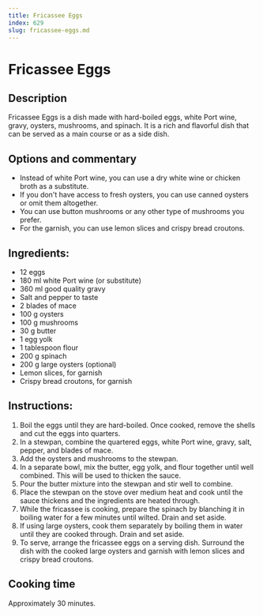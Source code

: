 ```yaml
---
title: Fricassee Eggs
index: 629
slug: fricassee-eggs.md
---
```


# Fricassee Eggs

## Description
Fricassee Eggs is a dish made with hard-boiled eggs, white Port wine, gravy, oysters, mushrooms, and spinach. It is a rich and flavorful dish that can be served as a main course or as a side dish.

## Options and commentary
- Instead of white Port wine, you can use a dry white wine or chicken broth as a substitute.
- If you don't have access to fresh oysters, you can use canned oysters or omit them altogether.
- You can use button mushrooms or any other type of mushrooms you prefer.
- For the garnish, you can use lemon slices and crispy bread croutons.

## Ingredients:
- 12 eggs
- 180 ml white Port wine (or substitute)
- 360 ml good quality gravy
- Salt and pepper to taste
- 2 blades of mace
- 100 g oysters
- 100 g mushrooms
- 30 g butter
- 1 egg yolk
- 1 tablespoon flour
- 200 g spinach
- 200 g large oysters (optional)
- Lemon slices, for garnish
- Crispy bread croutons, for garnish

## Instructions:
1. Boil the eggs until they are hard-boiled. Once cooked, remove the shells and cut the eggs into quarters.
2. In a stewpan, combine the quartered eggs, white Port wine, gravy, salt, pepper, and blades of mace.
3. Add the oysters and mushrooms to the stewpan.
4. In a separate bowl, mix the butter, egg yolk, and flour together until well combined. This will be used to thicken the sauce.
5. Pour the butter mixture into the stewpan and stir well to combine.
6. Place the stewpan on the stove over medium heat and cook until the sauce thickens and the ingredients are heated through.
7. While the fricassee is cooking, prepare the spinach by blanching it in boiling water for a few minutes until wilted. Drain and set aside.
8. If using large oysters, cook them separately by boiling them in water until they are cooked through. Drain and set aside.
9. To serve, arrange the fricassee eggs on a serving dish. Surround the dish with the cooked large oysters and garnish with lemon slices and crispy bread croutons.

## Cooking time
Approximately 30 minutes.